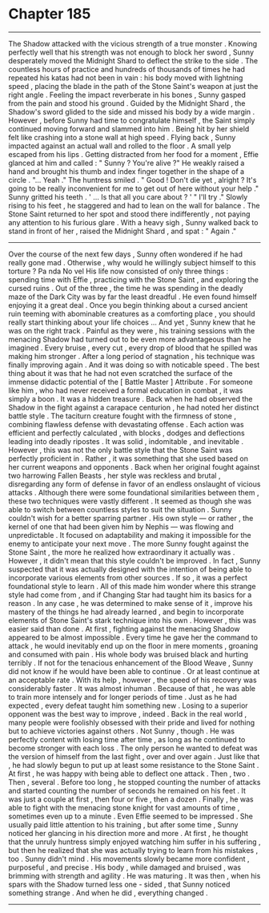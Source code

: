 
# Chapter 185


---

The Shadow attacked with the vicious strength of a true monster . Knowing perfectly well that his strength was not enough to block her sword , Sunny desperately moved the Midnight Shard to deflect the strike to the side .
The countless hours of practice and hundreds of thousands of times he had repeated his katas had not been in vain : his body moved with lightning speed , placing the blade in the path of the Stone Saint's weapon at just the right angle . Feeling the impact reverberate in his bones , Sunny gasped from the pain and stood his ground .
Guided by the Midnight Shard , the Shadow's sword glided to the side and missed his body by a wide margin . However , before Sunny had time to congratulate himself , the Saint simply continued moving forward and slammed into him .
Being hit by her shield felt like crashing into a stone wall at high speed .
Flying back , Sunny impacted against an actual wall and rolled to the floor . A small yelp escaped from his lips .
Getting distracted from her food for a moment , Effie glanced at him and called :
" Sunny ? You're alive ?"
He weakly raised a hand and brought his thumb and index finger together in the shape of a circle .
"... Yeah ."
The huntress smiled .
" Good ! Don't die yet , alright ? It's going to be really inconvenient for me to get out of here without your help ."
Sunny gritted his teeth .
' ... Is that all you care about ? '
" I'll try ."
Slowly rising to his feet , he staggered and had to lean on the wall for balance .
The Stone Saint returned to her spot and stood there indifferently , not paying any attention to his furious glare .
With a heavy sigh , Sunny walked back to stand in front of her , raised the Midnight Shard , and spat :
" Again ."
***
Over the course of the next few days , Sunny often wondered if he had really gone mad . Otherwise , why would he willingly subject himself to this torture ? Pa nda
No vel His life now consisted of only three things : spending time with Effie , practicing with the Stone Saint , and exploring the cursed ruins .
Out of the three , the time he was spending in the deadly maze of the Dark City was by far the least dreadful . He even found himself enjoying it a great deal .
Once you begin thinking about a cursed ancient ruin teeming with abominable creatures as a comforting place , you should really start thinking about your life choices ...
And yet , Sunny knew that he was on the right track .
Painful as they were , his training sessions with the menacing Shadow had turned out to be even more advantageous than he imagined . Every bruise , every cut , every drop of blood that he spilled was making him stronger .
After a long period of stagnation , his technique was finally improving again . And it was doing so with noticable speed .
The best thing about it was that he had not even scratched the surface of the immense didactic potential of the [ Battle Master ] Attribute . For someone like him , who had never received a formal education in combat , it was simply a boon .
It was a hidden treasure .
Back when he had observed the Shadow in the fight against a carapace centurion , he had noted her distinct battle style .
The taciturn creature fought with the firmness of stone , combining flawless defense with devastating offense . Each action was efficient and perfectly calculated , with blocks , dodges and deflections leading into deadly ripostes . It was solid , indomitable , and inevitable .
However , this was not the only battle style that the Stone Saint was perfectly proficient in . Rather , it was something that she used based on her current weapons and opponents . Back when her original fought against two harrowing Fallen Beasts , her style was reckless and brutal , disregarding any form of defense in favor of an endless onslaught of vicious attacks .
Although there were some foundational similarities between them , these two techniques were vastly different . It seemed as though she was able to switch between countless styles to suit the situation .
Sunny couldn't wish for a better sparring partner .
His own style — or rather , the kernel of one that had been given him by Nephis — was flowing and unpredictable . It focused on adaptability and making it impossible for the enemy to anticipate your next move . The more Sunny fought against the Stone Saint , the more he realized how extraordinary it actually was .
However , it didn't mean that this style couldn't be improved . In fact , Sunny suspected that it was actually designed with the intention of being able to incorporate various elements from other sources . If so , it was a perfect foundational style to learn .
All of this made him wonder where this strange style had come from , and if Changing Star had taught him its basics for a reason .
In any case , he was determined to make sense of it , improve his mastery of the things he had already learned , and begin to incorporate elements of Stone Saint's stark technique into his own .
However , this was easier said than done .
At first , fighting against the menacing Shadow appeared to be almost impossible . Every time he gave her the command to attack , he would inevitably end up on the floor in mere moments , groaning and consumed with pain . His whole body was bruised black and hurting terribly . If not for the tenacious enhancement of the Blood Weave , Sunny did not know if he would have been able to continue .
Or at least continue at an acceptable rate . With its help , however , the speed of his recovery was considerably faster . It was almost inhuman . Because of that , he was able to train more intensely and for longer periods of time .
Just as he had expected , every defeat taught him something new . Losing to a superior opponent was the best way to improve , indeed . Back in the real world , many people were foolishly obsessed with their pride and lived for nothing but to achieve victories against others .
Not Sunny , though . He was perfectly content with losing time after time , as long as he continued to become stronger with each loss . The only person he wanted to defeat was the version of himself from the last fight , over and over again .
Just like that , he had slowly begun to put up at least some resistance to the Stone Saint . At first , he was happy with being able to deflect one attack . Then , two . Then , several .
Before too long , he stopped counting the number of attacks and started counting the number of seconds he remained on his feet . It was just a couple at first , then four or five , then a dozen . Finally , he was able to fight with the menacing stone knight for vast amounts of time , sometimes even up to a minute .
Even Effie seemed to be impressed . She usually paid little attention to his training , but after some time , Sunny noticed her glancing in his direction more and more . At first , he thought that the unruly huntress simply enjoyed watching him suffer in his suffering , but then he realized that she was actually trying to learn from his mistakes , too .
Sunny didn't mind .
His movements slowly became more confident , purposeful , and precise . His body , while damaged and bruised , was brimming with strength and agility .
He was maturing .
It was then , when his spars with the Shadow turned less one - sided , that Sunny noticed something strange .
And when he did , everything changed .

---

